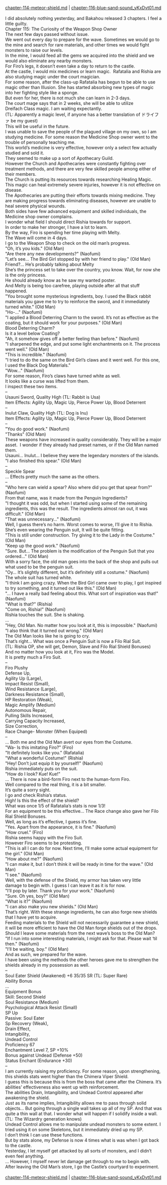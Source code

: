 [chapter-114-meteor-shield.md](./chapter-114-meteor-shield.md) | [chapter-116-blue-sand-sound_yKxDvt01.md](./chapter-116-blue-sand-sound_yKxDvt01.md) <br/>
<br/>
I did absolutely nothing yesterday, and Bakahou released 3 chapters. I feel a little guilty.<br/>
Chapter 115: The Curiosity of the Weapon Shop Owner<br/>
The next few days passed without issue.<br/>
We went out every day to prepare for the wave. Sometimes we would go to the mine and search for rare materials, and other times we would fight monsters to raise our levels.<br/>
In the mine, I would feed all the gems we acquired into the shield and we would also eliminate any nearby monsters.<br/>
For Firo’s legs, it doesn’t even take a day to return to the castle.<br/>
At the castle, I would mix medicines or learn magic.  Rafatalia and Rishia are also studying magic under the court magician.<br/>
For some reason, after the class-up Rafatalia has begun to be able to use magic other than Illusion. She has started absorbing new types of magic into her fighting style like a sponge.<br/>
But even for her, there is not much she can learn in 2-3 days.<br/>
The court mage says that in 2 weeks, she will be able to utilize Dreifach Class magic. I am waiting expectantly.<br/>
(TL: Apparently a magic level, if anyone has a better translation of ドライファ be my guest)<br/>
This will be useful in the future.<br/>
I was unable to save the people of the plagued village on my own, so I am studying medicine. For some reason the Medicine Shop owner went to the trouble of personally teaching me.<br/>
This world’s medicine is very effective, however only a select few actually studied and sold it.<br/>
They seemed to make up a sort of Apothecary Guild.<br/>
However the Church and Apothecaries were constantly fighting over treatment methods, and there are very few skilled people among either of their members.<br/>
The Church is putting its resources towards researching Healing Magic. This magic can heal extremely severe injuries, however it is not effective on disease.<br/>
The Apothecaries are putting their efforts towards mixing medicine. They are making progress towards eliminating diseases, however are unable to heal severe physical wounds.<br/>
Both sides have few advanced equipment and skilled individuals, the Medicine shop owner complains.<br/>
I wonder what field I should direct Rishia towards for support.<br/>
In order to make her stronger, I have a lot to learn.<br/>
By the way, Firo is spending her time playing with Melty.<br/>
The Wave will come in 4 days.<br/>
I go to the Weapon Shop to check on the old man’s progress.<br/>
"Oh, it’s you kids." (Old Man)<br/>
"Are there any new developments?" (Naofumi)<br/>
"Let’s see… The Bird Girl stopped by with her friend to play." (Old Man)<br/>
Friend?… He’s probably talking about Melty<br/>
She’s the princess set to take over the country, you know. Wait, for now she is the only princess.<br/>
He should already know as he saw my wanted poster.<br/>
And Melty is being too carefree, playing outside after all that stuff happened.<br/>
"You brought some mysterious ingredients, boy. I used the Black rabbit materials you gave me to try to reinforce the sword, and it immediately turned white." (Old Man)<br/>
"Ho-…" (Naofumi)<br/>
"I applied a Blood Deterring Charm to the sword. It’s not as effective as the coating, but it should work for your purposes." (Old Man)<br/>
Blood Deterring Charm?<br/>
Is it a level below Coating?<br/>
"Ah, it somehow gives off a better feeling than before." (Naofumi)<br/>
"I sharpened the edge, and put some light enchantments on it. The process went well." (Old Man)<br/>
"This is incredible." (Naofumi)<br/>
"I tried to do the same on the Bird Girl’s claws and it went well. For this one, I used the Black Dog Materials."<br/>
"Wow…" (Naofumi)<br/>
For some reason, Firo’s claws have turned white as well.<br/>
It looks like a curse was lifted from them.<br/>
I inspect these two items.<br/>
–<br/>
Usauni Sword, Quality High (TL: Rabbit is Usa)<br/>
Item Effects: Agility Up, Magic Up, Pierce Power Up, Blood Deterrent<br/>
–<br/>
Inulut Claw, Quality High (TL: Dog is Inu)<br/>
Item Effects: Agility Up, Magic Up, Pierce Power Up, Blood Deterrent<br/>
–<br/>
"You do good work." (Naofumi)<br/>
"Thanks" (Old Man)<br/>
These weapons have increased in quality considerably. They will be a major asset.  I wonder if they already had preset names, or if the Old Man named them.<br/>
Usauni… Inulut… I believe they were the legendary monsters of the islands.<br/>
"I also finished this spear." (Old Man)<br/>
–<br/>
Speckle Spear<br/>
… Effects pretty much the same as the others.<br/>
–<br/>
"Who here can wield a spear? Also where did you get that spear from?" (Naofumi)<br/>
From that name, was it made from the Penguin Ingredients?<br/>
"I thought it was odd, but when I started using some of the remaining ingredients, this was the result. The ingredients almost ran out, it was difficult." (Old Man)<br/>
"That was unnecessary…" (Naofumi)<br/>
Well, I guess there’s no harm. Worst comes to worse, I’ll give it to Rishia. She’s even wearing the Penguin suit, It will be quite fitting.<br/>
"This is still under construction. Try giving it to the Lady in the Costume." (Old Man)<br/>
"Keep up the good work." (Naofumi)<br/>
"Sure. But… The problem is the modification of the Penguin Suit that you ordered…" (Old Man)<br/>
With a sorry face, the old man goes into the back of the shop and pulls out what used to be the penguin suit.<br/>
"Oy… It’s slightly different, but it’s definitely still a costume." (Naofumi)<br/>
The whole suit has turned white.<br/>
"I think I am going crazy. When the Bird Girl came over to play, I got inspired to try something, and it turned out like this." (Old Man)<br/>
"… I have a really bad feeling about this. What sort of inspiration was that!" (Naofumi)<br/>
"What is that?" (Rishia)<br/>
"Come on, Rishia!" (Naofumi)<br/>
Rishia touches the suit. She is shaking.<br/>
…<br/>
"Hey, Old Man. No matter how you look at it, this is impossible." (Naofumi)<br/>
"I also think that it turned out wrong." (Old Man)<br/>
The Old Man looks like he is going to cry.<br/>
That’s right… What was once a Penguin Suit is now a Filo Rial Suit.<br/>
(TL: Rishia OP, she will get, Demon, Slave and Filo Rial Shield Bonuses)<br/>
And no matter how you look at it, Firo was the Model.<br/>
It is pretty much a Firo Suit.<br/>
–<br/>
Firo Plushy<br/>
Defense Up,<br/>
Agility Up (Large),<br/>
Impact Resist (Small),<br/>
Wind Resistance (Large),<br/>
Darkness Resistance (Small),<br/>
HP Restoration (Weak),<br/>
Magic Amplify (Medium)<br/>
Autonomous Repair,<br/>
Pulling Skills Increased,<br/>
Carrying Capacity Increased,<br/>
Size Correction,<br/>
Race Change- Monster (When Equiped)<br/>
–<br/>
… Both me and the Old Man avert our eyes from the Costume.<br/>
"Wa- Is this imitating Firo?" (Firo)<br/>
"It definitely looks like you." (Rafatalia)<br/>
"What a wonderful Costume!" (Rishia)<br/>
"Hey! Don’t just equip it by yourself!" (Naofumi)<br/>
Rishia immediately puts on the suit.<br/>
"How do I look? Kue! Kue!"<br/>
… There is now a bird-form Firo next to the human-form Firo.<br/>
Well compared to the real thing, it is a bit smaller.<br/>
It’s quite a sorry sight.<br/>
I go and check Rishia’s status.<br/>
High! Is this the effect of the shield?<br/>
What was once 1/5 of Rafatalia’s stats is now 1/3!<br/>
For an equipment to be this effective… The Race change also gave her Filo Rial Shield Bonuses.<br/>
Well, as long as it’s effective, I guess it’s fine.<br/>
"Yes. Apart from the appearance, it is fine." (Naofumi)<br/>
"How cruel." (Firo)<br/>
Rishia seems happy with the Firo Suit.<br/>
However Firo seems to be protesting.<br/>
"This is all I can do for now. Next time, I’ll make some actual equipment for the girl." (Old Man)<br/>
"How about me?" (Naofumi)<br/>
"I can make it, but I don’t think it will be ready in time for the wave." (Old Man)<br/>
"I see." (Naofumi)<br/>
Well, with the defense of the Shield, my armor has taken very little damage to begin with. I guess I can leave it as it is for now.<br/>
"I’ll pop by later. Thank you for your work." (Naofumi)<br/>
"Sure. Oh yes, boy?" (Old Man)<br/>
"What is it?" (Naofumi)<br/>
"I can also make you new shields." (Old Man)<br/>
That’s right. With these strange ingredients, he can also forge new shields that I have yet to acquire.<br/>
Feeding materials to the Shield will not necessarily guarantee a new shield, it will be more efficient to have the Old Man forge shields out of the drops.<br/>
Should I leave some materials from the next wave’s boss to the Old Man?<br/>
"If I run into some interesting materials, I might ask for that. Please wait ‘til then." (Naofumi)<br/>
"I’ll be waiting, boy." (Old Man)<br/>
And as such, we prepared for the wave.<br/>
I have been using the methods the other heroes gave me to strengthen the shields already in my possession as well.<br/>
–<br/>
Soul Eater Shield (Awakened) +6 35/35 SR (TL: Super Rare)<br/>
Ability Bonus<br/>
…<br/>
Equipment Bonus<br/>
Skill: Second Shield<br/>
Soul Resistance (Medium)<br/>
Psychological Attack Resist (Small)<br/>
SP Up<br/>
Passive: Soul Eater<br/>
Sp Recovery (Weak),<br/>
Drain Effect,<br/>
Intangibility,<br/>
Undead Control<br/>
Proficiency 67<br/>
Enchantment Level 7, SP +10%<br/>
Bonus against Undead (Defense +50)<br/>
Status Enchant (Endurance +30)<br/>
–<br/>
I am currently raising my proficiency. For some reason, upon strengthening, this shields stats went higher than the Chimera Viper Shield.<br/>
I guess this is because this is from the boss that came after the Chimera. It’s abilities’ effectiveness also went up with reinforcement.<br/>
The abilities Drain, Intangibility, and Undead Control appeared after awakening the shield.<br/>
Just as its name implies, Intangibility allows me to pass through solid objects… But going through a single wall takes up all of my SP. And that was quite a thin wall at that. I wonder what will happen if I solidify inside a wall. (TL: The Wizardry generation knows)<br/>
Undead Control allows me to manipulate undead monsters to some extent. I tried using it on some Skeletons, but it immediately dried up my SP.<br/>
I don’t think I can use these functions.<br/>
But by stats alone, my Defense is now 4 times what is was when I got back to the castle.<br/>
Yesterday, I let myself get attacked by all sorts of monsters, and I didn’t even feel anything.<br/>
… However, I myself never let damage get through to me to begin with.<br/>
After leaving the Old Man’s store, I go the Castle’s courtyard to experiment.<br/>
<br/>
[chapter-114-meteor-shield.md](./chapter-114-meteor-shield.md) | [chapter-116-blue-sand-sound_yKxDvt01.md](./chapter-116-blue-sand-sound_yKxDvt01.md) <br/>
